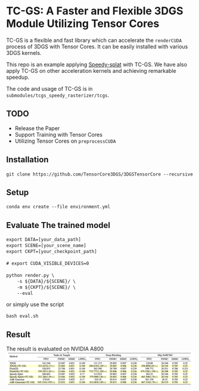 # TC-GS: A Faster and Flexible 3DGS Module Utilizing Tensor Cores

TC-GS is a flexible and fast library which can accelerate the ```renderCUDA``` process of 3DGS with Tensor Cores. It can be easily installed with various 3DGS kernels.

This repo is an example applying [Speedy-splat](https://speedysplat.github.io) with TC-GS. We have also apply TC-GS on other acceleration kernels and achieving remarkable speedup.

The code and usage of TC-GS is in ```submodules/tcgs_speedy_rasterizer/tcgs```.

## TODO
+ Release the Paper
+ Support Training with Tensor Cores
+ Utilizing Tensor Cores on ```preprocessCUDA``` 

## Installation
```shell
git clone https://github.com/TensorCore3DGS/3DGSTensorCore --recursive
```

## Setup
```shell
conda env create --file environment.yml
```

## Evaluate The trained model
```shell
export DATA=[your_data_path]
export SCENE=[your_scene_name]
export CKPT=[your_checkpoint_path]

# export CUDA_VISIBLE_DEVICES=0

python render.py \
    -s ${DATA}/${SCENE}/ \
    -m ${CKPT}/${SCENE}/ \
    --eval 
```
or simply use the script
```shell
bash eval.sh
```
## Result
The result is evaluated on NVIDIA A800
![](./result.png)
